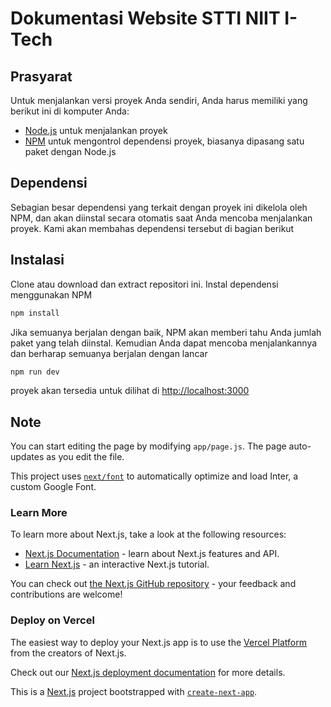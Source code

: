# Dokumentasi Website STTI NIIT I-Tech

## Prasyarat

Untuk menjalankan versi proyek Anda sendiri, Anda harus memiliki yang berikut ini di komputer Anda:

* [Node.js](https://nodejs.org/en) untuk menjalankan proyek
* [NPM](https://docs.npmjs.com/getting-started) untuk mengontrol dependensi proyek, biasanya dipasang satu paket dengan Node.js

## Dependensi

Sebagian besar dependensi yang terkait dengan proyek ini dikelola oleh NPM, dan akan diinstal secara otomatis saat Anda mencoba menjalankan proyek. Kami akan membahas dependensi tersebut di bagian berikut

## Instalasi

Clone atau download dan extract repositori ini. Instal dependensi menggunakan NPM

```bash
npm install
```

Jika semuanya berjalan dengan baik, NPM akan memberi tahu Anda jumlah paket yang telah diinstal. Kemudian Anda dapat mencoba menjalankannya dan berharap semuanya berjalan dengan lancar

```bash
npm run dev
```

proyek akan tersedia untuk dilihat di [http://localhost:3000](http://localhost:3000)

## Note

You can start editing the page by modifying `app/page.js`. The page auto-updates as you edit the file.

This project uses [`next/font`](https://nextjs.org/docs/basic-features/font-optimization) to automatically optimize and load Inter, a custom Google Font.

### Learn More

To learn more about Next.js, take a look at the following resources:

* [Next.js Documentation](https://nextjs.org/docs) - learn about Next.js features and API.
* [Learn Next.js](https://nextjs.org/learn) - an interactive Next.js tutorial.

You can check out [the Next.js GitHub repository](https://github.com/vercel/next.js/) - your feedback and contributions are welcome!

### Deploy on Vercel

The easiest way to deploy your Next.js app is to use the [Vercel Platform](https://vercel.com/new?utm_medium=default-template&filter=next.js&utm_source=create-next-app&utm_campaign=create-next-app-readme) from the creators of Next.js.

Check out our [Next.js deployment documentation](https://nextjs.org/docs/deployment) for more details.

This is a [Next.js](https://nextjs.org/) project bootstrapped with [`create-next-app`](https://github.com/vercel/next.js/tree/canary/packages/create-next-app).

